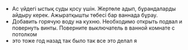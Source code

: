 - Ас үйдегі ыстық суды қосу үшін. Жертөле адып, бұрандаларды айдыру керек.  Ажыратқышты төбесі бар ваннада бұрау.
- Добавить горячую воду на кухню. Необходимо открыть подвал и повернуть винты.  Поверните выключатель в ванной комнате с потолком
- это тоже год назад так было так все это делал я 